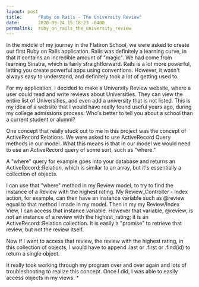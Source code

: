 ```yaml
---
layout: post
title:      "Ruby on Rails - The University Review"
date:       2020-09-24 15:18:23 -0400
permalink:  ruby_on_rails_the_university_review
---
```



In the middle of my journey in the Flatiron School, we were asked to create our first Ruby on Rails application. Rails was definitely a learning curve, in that it contains an incredible amount of "magic". We had come from learning Sinatra, which is fairly straightforward. Rails is a lot more powerful, letting you create powerful apps using conventions. However, it wasn't always easy to understand, and definitely took a lot of getting used to.

For my application, I decided to make a University Review website, where a user could read and write reviews about Universities. They can view the entire list of Universities, and even add a university that is not listed. This is my idea of a website that I would have really found useful years ago, during my college admissions process. Who's better to tell you about a school than a current student or alumni? 

One concept that really stuck out to me in this project was the concept of ActiveRecord Relations. We were asked to use ActiveRecord Query methods in our model. What this means is that in our model we would need to use an ActiveRecord query of some sort, such as "where."

A "where" query for example goes into your database and returns an ActiveRecord::Relation, which is similar to an array, but it's essentially a collection of objects. 

I can use that "where" method in my Review model, to try to find the instance of a Review with the highest rating. My Review_Controller - Index action, for example, can then have an instance variable such as @review equal to that method I made in my model. Then in my my Review/Index View, I can access that instance variable. However that variable, @review, is not an instance of a review with the highest_rating; it is an ActiveRecord::Relation collection. It is easily a "promise" to retrieve that review, but not the review itself.

Now if I want to access that review, the review with the highest rating, in this collection of objects, I would have to append .last or .first or .find(id) to return a single object.

It really took working through my program over and over again and lots of troubleshooting to realize this concept. Once I did, I was able to easily access objects in my views.
* 
